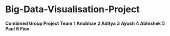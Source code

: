 # Big-Data-Visualisation-Project
**Combined Group Project**
**Team**
**1 Anubhav**
**2 Aditya**
**3 Ayush**
**4 Abhishek**
**5 Paul**
**6 Fion**
